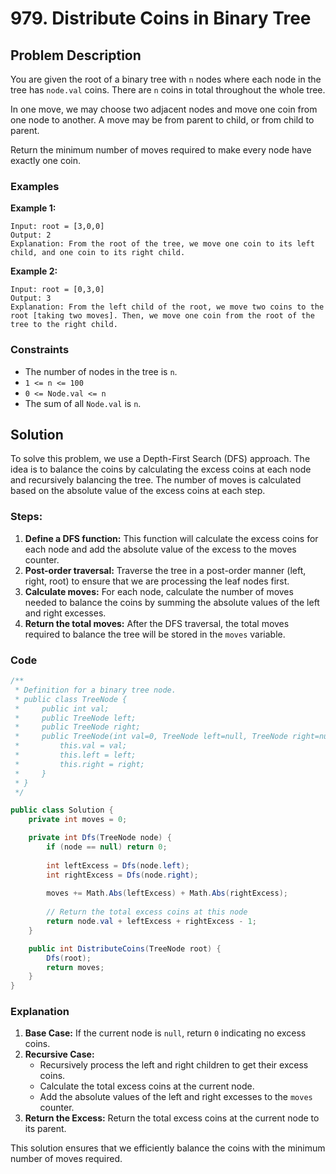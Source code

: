 # 979. Distribute Coins in Binary Tree

## Problem Description

You are given the root of a binary tree with `n` nodes where each node in the tree has `node.val` coins. There are `n` coins in total throughout the whole tree.

In one move, we may choose two adjacent nodes and move one coin from one node to another. A move may be from parent to child, or from child to parent.

Return the minimum number of moves required to make every node have exactly one coin.

### Examples

**Example 1:**

```
Input: root = [3,0,0]
Output: 2
Explanation: From the root of the tree, we move one coin to its left child, and one coin to its right child.
```

**Example 2:**

```
Input: root = [0,3,0]
Output: 3
Explanation: From the left child of the root, we move two coins to the root [taking two moves]. Then, we move one coin from the root of the tree to the right child.
```

### Constraints

- The number of nodes in the tree is `n`.
- `1 <= n <= 100`
- `0 <= Node.val <= n`
- The sum of all `Node.val` is `n`.

## Solution

To solve this problem, we use a Depth-First Search (DFS) approach. The idea is to balance the coins by calculating the excess coins at each node and recursively balancing the tree. The number of moves is calculated based on the absolute value of the excess coins at each step.

### Steps:

1. **Define a DFS function:** This function will calculate the excess coins for each node and add the absolute value of the excess to the moves counter.
2. **Post-order traversal:** Traverse the tree in a post-order manner (left, right, root) to ensure that we are processing the leaf nodes first.
3. **Calculate moves:** For each node, calculate the number of moves needed to balance the coins by summing the absolute values of the left and right excesses.
4. **Return the total moves:** After the DFS traversal, the total moves required to balance the tree will be stored in the `moves` variable.

### Code

```csharp
/**
 * Definition for a binary tree node.
 * public class TreeNode {
 *     public int val;
 *     public TreeNode left;
 *     public TreeNode right;
 *     public TreeNode(int val=0, TreeNode left=null, TreeNode right=null) {
 *         this.val = val;
 *         this.left = left;
 *         this.right = right;
 *     }
 * }
 */

public class Solution {
    private int moves = 0;

    private int Dfs(TreeNode node) {
        if (node == null) return 0;
        
        int leftExcess = Dfs(node.left);
        int rightExcess = Dfs(node.right);
        
        moves += Math.Abs(leftExcess) + Math.Abs(rightExcess);
        
        // Return the total excess coins at this node
        return node.val + leftExcess + rightExcess - 1;
    }

    public int DistributeCoins(TreeNode root) {
        Dfs(root);
        return moves;
    }
}
```

### Explanation

1. **Base Case:** If the current node is `null`, return `0` indicating no excess coins.
2. **Recursive Case:** 
   - Recursively process the left and right children to get their excess coins.
   - Calculate the total excess coins at the current node.
   - Add the absolute values of the left and right excesses to the `moves` counter.
3. **Return the Excess:** Return the total excess coins at the current node to its parent.

This solution ensures that we efficiently balance the coins with the minimum number of moves required.
